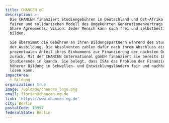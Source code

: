 ```yaml
---
title: CHANCEN eG
description: >-
  Die CHANCEN finanziert Studiengebühren in Deutschland und Ost-Afrika mit dem
  fairen und solidarischen Modell des Umgekehrten Generationenvertrags / Income
  Share Agreements. Vision: Jeder Mensch kann sich frei und selbstbestimmt
  bilden.

  Sie übernimmt die Gebühren an ihren Bildungspartnern während des Studiums oder
  der Ausbildung. Die Absolventen zahlen dafür nach ihrem Abschluss einen festen
  prozentualen Anteil ihres Einkommens zur Finanzierung der nächsten Generation
  zurück. Mit der CHANCEN International gGmbH finanziert sie bereits 1000
  Studierende in Ruanda. Sie belegt, dass ISAs das Problem der Finanzierung
  höherer Bildung in Schwellen- und Entwicklungsländern fair und nachhaltig
  lösen kann.
impactArea:
  - Bildung
organization: true
image: /uploads/chancen_logo.png
email: florian@chancen-eg.de
link: 'https://www.chancen-eg.de'
city: Berlin
postalCode: 10997
federalState: Berlin
---
```


